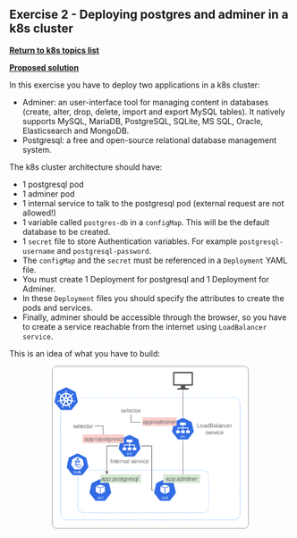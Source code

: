 ## Exercise 2 - Deploying postgres and adminer in a k8s cluster

**[Return to k8s topics list](/README.md)**

**[Proposed solution](./solutions/solution-exercise-2/solution-exercise-2.md)**

In this exercise you have to deploy two applications in a k8s cluster:

- Adminer: an user-interface tool for managing content in databases (create, alter, drop, delete, import and export MySQL tables). It natively supports MySQL, MariaDB, PostgreSQL, SQLite, MS SQL, Oracle, Elasticsearch and MongoDB. 
- Postgresql: a free and open-source relational database management system.

The k8s cluster architecture should have:

- 1 postgresql pod
- 1 adminer pod
- 1 internal service to talk to the postgresql pod (external request are not allowed!)
- 1 variable called `postgres-db` in a `configMap`. This will be the default database to be created.
- 1 `secret` file to store Authentication variables. For example `postgresql-username` and `postgresql-password`.
- The `configMap` and the `secret` must be referenced in a `Deployment` YAML file.
- You must create 1 Deployment for postgresql and 1 Deployment for Adminer.
- In these `Deployment` files you should specify the attributes to create the pods and services.
- Finally, adminer should be accessible through the browser, so you have to create a service reachable from the internet using `LoadBalancer service`.

This is an idea of what you have to build:


<p align="center">
  <img src="./assets/k8s-exercise-2.png" width="70%">
</p>










